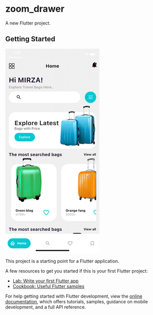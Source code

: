 # zoom_drawer

A new Flutter project.
## Getting Started

<img src="assets/images/Simulator%20Screen%20Recording%20-%20iPhone%2011%20-%202022-10-12%20at%2013.41.37.gif">

This project is a starting point for a Flutter application.

A few resources to get you started if this is your first Flutter project:

- [Lab: Write your first Flutter app](https://docs.flutter.dev/get-started/codelab)
- [Cookbook: Useful Flutter samples](https://docs.flutter.dev/cookbook)

For help getting started with Flutter development, view the
[online documentation](https://docs.flutter.dev/), which offers tutorials,
samples, guidance on mobile development, and a full API reference.
